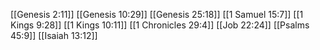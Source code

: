 [[Genesis 2:11]]
[[Genesis 10:29]]
[[Genesis 25:18]]
[[1 Samuel 15:7]]
[[1 Kings 9:28]]
[[1 Kings 10:11]]
[[1 Chronicles 29:4]]
[[Job 22:24]]
[[Psalms 45:9]]
[[Isaiah 13:12]]
